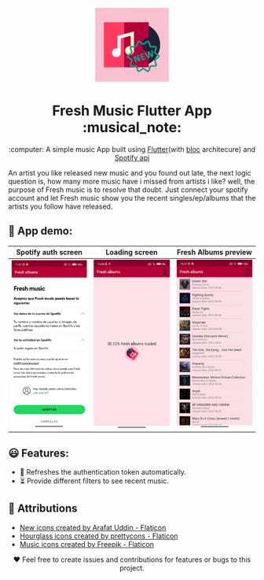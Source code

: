 <p align="center">
  <img width="150" src="https://github.com/deltaena/Resources/blob/main/Fresh%20music/icon.png"/>
</p>
  
<h1 align="center">Fresh Music Flutter App :musical_note:</h1>  
<p align="center">
  :computer: A simple music App built using <a href="https://flutter.dev/">Flutter</a>(with <a href="https://bloclibrary.dev/">bloc</a> architecure) and <a href="https://developer.spotify.com/documentation/">Spotify api</a>
</p>

An artist you like released new music and you found out late, the next logic question is, how many more music have i missed from artists i like? well, the purpose of Fresh music is to resolve that doubt. Just connect your spotify account and let Fresh music show you the recent singles/ep/albums that the artists you follow have released. 

## :iphone: App demo: 
  
|Spotify auth screen       |  Loading screen           | Fresh Albums preview |
:-------------------------:|:-------------------------:|:-------------------------:|
|<img src="https://github.com/deltaena/Resources/blob/main/Fresh%20music/Spotify%20auth.jpg" width="200" />|<img src="https://github.com/deltaena/Resources/blob/main/Fresh%20music/Albums%20loading.jpg" width="200" />|<img src="https://github.com/deltaena/Resources/blob/main/Fresh%20music/app%20preview.gif" width="200" />|

## 😃 Features:

- :key: Refreshes the authentication token automatically.
- :hourglass_flowing_sand: Provide different filters to see recent music.

## :raised_hands: Attributions

- <a href="https://www.flaticon.com/free-icons/new" title="new icons">New icons created by Arafat Uddin - Flaticon</a>
- <a href="https://www.flaticon.com/free-icons/hourglass" title="hourglass icons">Hourglass icons created by prettycons - Flaticon</a>
- <a href="https://www.flaticon.com/free-icons/music" title="music icons">Music icons created by Freepik - Flaticon</a>

<p align="center">
  ❤️ Feel free to create issues and contributions for features or bugs to this project.
</p>
